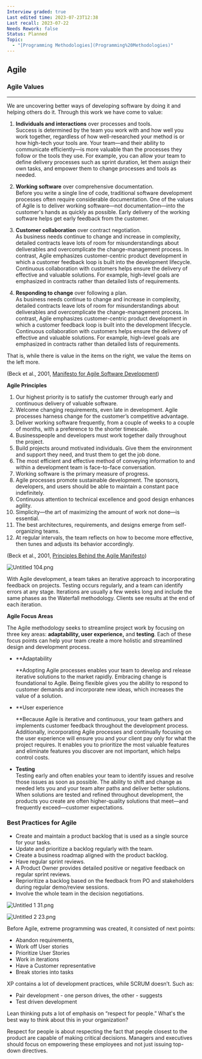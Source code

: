 ```yaml
---
Interview graded: true
Last edited time: 2023-07-23T12:38
Last recall: 2023-07-22
Needs Rework: false
Status: Planned
Topic:
  - "[Programming Methodologies](Programming%20Methodologies)"
---
```

## **Agile**

### **Agile Values**

---

We are uncovering better ways of developing software by doing it and helping others do it. Through this work we have come to value:

1. **Individuals and interactions** over processes and tools.  
    Success is determined by the team you work with and how well you work together, regardless of how well-researched your method is or how high-tech your tools are. Your team—and their ability to communicate efficiently—is more valuable than the processes they follow or the tools they use. For example, you can allow your team to define delivery processes such as sprint duration, let them assign their own tasks, and empower them to change processes and tools as needed.  
    
2. **Working software** over comprehensive documentation.  
    Before you write a single line of code, traditional software development processes often require considerable documentation. One of the values of Agile is to deliver working software—not documentation—into the customer's hands as quickly as possible. Early delivery of the working software helps get early feedback from the customer.  
    
3. **Customer collaboration** over contract negotiation.  
    As business needs continue to change and increase in complexity, detailed contracts leave lots of room for misunderstandings about deliverables and overcomplicate the change-management process. In contrast, Agile emphasizes customer-centric product development in which a customer feedback loop is built into the development lifecycle. Continuous collaboration with customers helps ensure the delivery of effective and valuable solutions. For example, high-level goals are emphasized in contracts rather than detailed lists of requirements.  
    
4. **Responding to change** over following a plan.  
    As business needs continue to change and increase in complexity, detailed contracts leave lots of room for misunderstandings about deliverables and overcomplicate the change-management process. In contrast, Agile emphasizes customer-centric product development in which a customer feedback loop is built into the development lifecycle. Continuous collaboration with customers helps ensure the delivery of effective and valuable solutions. For example, high-level goals are emphasized in contracts rather than detailed lists of requirements.  
    

That is, while there is value in the items on the right, we value the items on the left more.

(Beck et al., 2001, [Manifesto for Agile Software Development](https://agilemanifesto.org/))

  

**Agile Principles**

1. Our highest priority is to satisfy the customer through early and continuous delivery of valuable software.
2. Welcome changing requirements, even late in development. Agile processes harness change for the customer’s competitive advantage.
3. Deliver working software frequently, from a couple of weeks to a couple of months, with a preference to the shorter timescale.
4. Businesspeople and developers must work together daily throughout the project.
5. Build projects around motivated individuals. Give them the environment and support they need, and trust them to get the job done.
6. The most efficient and effective method of conveying information to and within a development team is face-to-face conversation.
7. Working software is the primary measure of progress.
8. Agile processes promote sustainable development. The sponsors, developers, and users should be able to maintain a constant pace indefinitely.
9. Continuous attention to technical excellence and good design enhances agility.
10. Simplicity—the art of maximizing the amount of work not done—is essential.
11. The best architectures, requirements, and designs emerge from self-organizing teams.
12. At regular intervals, the team reflects on how to become more effective, then tunes and adjusts its behavior accordingly.

(Beck et al., 2001, [Principles Behind the Agile Manifesto](https://agilemanifesto.org/principles.html))

![Untitled 104.png](../../Software_Architecture/_img/Untitled%20104.png)

With Agile development, a team takes an iterative approach to incorporating feedback on projects. Testing occurs regularly, and a team can identify errors at any stage. Iterations are usually a few weeks long and include the same phases as the Waterfall methodology. Clients see results at the end of each iteration.

**Agile Focus Areas**

The Agile methodology seeks to streamline project work by focusing on three key areas: **adaptability, user experience,** and **testing**. Each of these focus points can help your team create a more holistic and streamlined design and development process.

- **Adaptability  
      
    **Adopting Agile processes enables your team to develop and release iterative solutions to the market rapidly. Embracing change is foundational to Agile. Being flexible gives you the ability to respond to customer demands and incorporate new ideas, which increases the value of a solution.
- **User experience  
      
    **Because Agile is iterative and continuous, your team gathers and implements customer feedback throughout the development process. Additionally, incorporating Agile processes and continually focusing on the user experience will ensure you and your client pay only for what the project requires. It enables you to prioritize the most valuable features and eliminate features you discover are not important, which helps control costs.
- **Testing**  
    Testing early and often enables your team to identify issues and resolve those issues as soon as possible. The ability to shift and change as needed lets you and your team alter paths and deliver better solutions. When solutions are tested and refined throughout development, the products you create are often higher-quality solutions that meet—and frequently exceed—customer expectations.  
    

### **Best Practices for Agile**

- Create and maintain a product backlog that is used as a single source for your tasks.
- Update and prioritize a backlog regularly with the team.
- Create a business roadmap aligned with the product backlog.
- Have regular sprint reviews.
- A Product Owner provides detailed positive or negative feedback on regular sprint reviews.
- Reprioritize a backlog based on the feedback from PO and stakeholders during regular demo/review sessions.
- Involve the whole team in the decision negotiations.

![Untitled 1 31.png](../_img/Untitled%201%2031.png)

![Untitled 2 23.png](../../Software_Architecture/_img/Untitled%202%2023.png)

Before Agile, extreme programming was created, it consisted of next points:

- Abandon requirements,
- Work off User stories
- Prioritize User Stories
- Work in iterations
- Have a Customer representative
- Break stories into tasks

XP contains a lot of development practices, while SCRUM doesn’t. Such as:

- Pair development - one person drives, the other - suggests
- Test driven development

  

Lean thinking puts a lot of emphasis on “respect for people.” What's the best way to think about this in your organization?

Respect for people is about respecting the fact that people closest to the product are capable of making critical decisions. Managers and executives should focus on empowering these employees and not just issuing top-down directives.